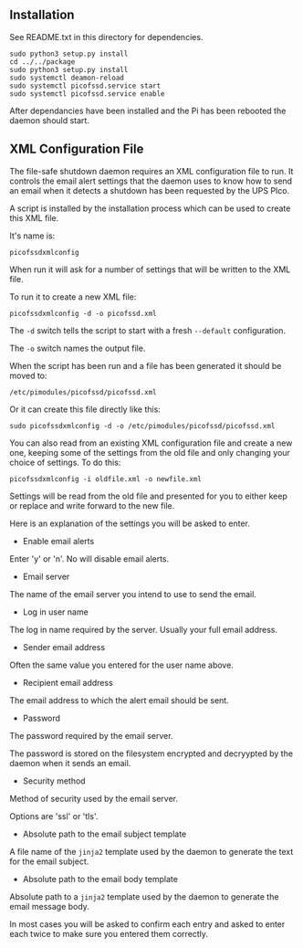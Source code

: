
Installation
------------

See README.txt in this directory for dependencies.

	sudo python3 setup.py install
	cd ../../package
	sudo python3 setup.py install
	sudo systemctl deamon-reload
	sudo systemctl picofssd.service start
	sudo systemctl picofssd.service enable

After dependancies have been installed and the Pi has been rebooted the daemon should start.

XML Configuration File
----------------------

The file-safe shutdown daemon requires an XML configuration file to run.  It controls the email
alert settings that the daemon uses to know how to send an email when it detects a shutdown has been
requested by the UPS PIco.

A script is installed by the installation process which can be used to create this XML file.

It's name is:

	picofssdxmlconfig

When run it will ask for a number of settings that will be written to the XML file.

To run it to create a new XML file:

	picofssdxmlconfig -d -o picofssd.xml

The `-d` switch tells the script to start with a fresh `--default` configuration.

The `-o` switch names the output file.

When the script has been run and a file has been generated it should be moved to:

	/etc/pimodules/picofssd/picofssd.xml

Or it can create this file directly like this:

	sudo picofssdxmlconfig -d -o /etc/pimodules/picofssd/picofssd.xml

You can also read from an existing XML configuration file and create a new one, keeping some of the
settings from the old file and only changing your choice of settings.  To do this:

	picofssdxmlconfig -i oldfile.xml -o newfile.xml

Settings will be read from the old file and presented for you to either keep or replace and write
forward to the new file.

Here is an explanation of the settings you will be asked to enter.

* Enable email alerts

Enter 'y' or 'n'. No will disable email alerts.

* Email server

The name of the email server you intend to use to send the email.

* Log in user name

The log in name required by the server.  Usually your full email address.

* Sender email address

Often the same value you entered for the user name above.

* Recipient email address

The email address to which the alert email should be sent.

* Password

The password required by the email server.

The password is stored on the filesystem encrypted and decryypted by the daemon when it sends an
email.

* Security method

Method of security used by the email server.

Options are 'ssl' or 'tls'.

* Absolute path to the email subject template

A file name of the `jinja2` template used by the daemon to generate the text for the email subject.

* Absolute path to the email body template

Absolute path to a `jinja2` template used by the daemon to generate the email message body.

In most cases you will be asked to confirm each entry and asked to enter each twice to make sure you
entered them correctly.
